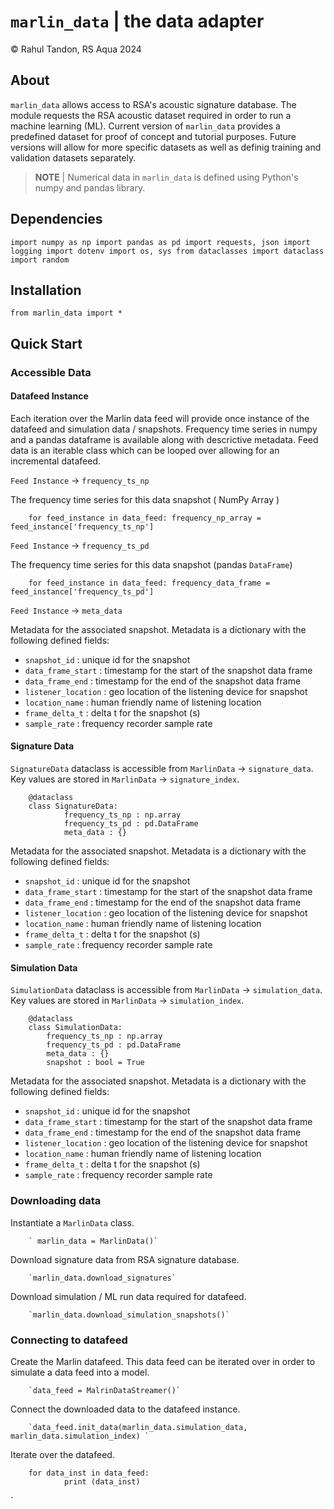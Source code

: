 # ``marlin_data`` | the data adapter

&copy; Rahul Tandon, RS Aqua 2024

## About
``marlin_data`` allows access to RSA's acoustic signature database. The module requests the RSA acoustic dataset required in order to run a machine learning (ML). Current version of ``marlin_data`` provides a predefined dataset for proof of concept and tutorial purposes. Future versions will allow for more specific datasets as well as definig training and validation datasets separately. 
> **NOTE**  | Numerical data in ``marlin_data`` is defined using Python's numpy and pandas library.


<!-- 
> One-Line Box made with Blockquote -->

## Dependencies
`
import numpy as np
import pandas as pd
import requests, json
import logging
import dotenv
import os, sys
from dataclasses import dataclass
import random
`

## Installation

`from marlin_data import *`


## Quick Start

### Accessible Data 

#### Datafeed Instance

Each iteration over the Marlin data feed will provide once instance of the datafeed and simulation data / snapshots. Frequency time series in numpy and a pandas dataframe is available along with descrictive metadata. Feed data is an iterable class which can be looped over allowing for an incremental datafeed.

`Feed Instance` -> `frequency_ts_np`

The frequency time series for this data snapshot ( NumPy Array )

        for feed_instance in data_feed: frequency_np_array = feed_instance['frequency_ts_np']
        
`Feed Instance` -> `frequency_ts_pd`

The frequency time series for this data snapshot (pandas `DataFrame`) 

        for feed_instance in data_feed: frequency_data_frame = feed_instance['frequency_ts_pd']

`Feed Instance` -> `meta_data`

Metadata for the associated snapshot. Metadata is a dictionary with the following defined fields:

* `snapshot_id` : unique id for the snapshot
* `data_frame_start` : timestamp for the start of the snapshot data frame
* `data_frame_end` : timestamp for the end of the snapshot data frame
* `listener_location` : geo location of the listening device for snapshot
* `location_name` : human friendly name of listening location
* `frame_delta_t` : delta t for the snapshot (s)
* `sample_rate` : frequency recorder sample rate

#### Signature Data

`SignatureData` dataclass is accessible from `MarlinData` -> `signature_data`. Key values are stored in `MarlinData` -> `signature_index`.

        @dataclass
        class SignatureData:
                frequency_ts_np : np.array
                frequency_ts_pd : pd.DataFrame
                meta_data : {}

Metadata for the associated snapshot. Metadata is a dictionary with the following defined fields:

* `snapshot_id` : unique id for the snapshot
* `data_frame_start` : timestamp for the start of the snapshot data frame
* `data_frame_end` : timestamp for the end of the snapshot data frame
* `listener_location` : geo location of the listening device for snapshot
* `location_name` : human friendly name of listening location
* `frame_delta_t` : delta t for the snapshot (s)
* `sample_rate` : frequency recorder sample rate


#### Simulation Data

`SimulationData` dataclass is accessible from `MarlinData` -> `simulation_data`. Key values are stored in `MarlinData` -> `simulation_index`.

        @dataclass
        class SimulationData:
            frequency_ts_np : np.array
            frequency_ts_pd : pd.DataFrame
            meta_data : {}
            snapshot : bool = True

Metadata for the associated snapshot. Metadata is a dictionary with the following defined fields:

* `snapshot_id` : unique id for the snapshot
* `data_frame_start` : timestamp for the start of the snapshot data frame
* `data_frame_end` : timestamp for the end of the snapshot data frame
* `listener_location` : geo location of the listening device for snapshot
* `location_name` : human friendly name of listening location
* `frame_delta_t` : delta t for the snapshot (s)
* `sample_rate` : frequency recorder sample rate

### Downloading data

Instantiate a `MarlinData` class.

        ` marlin_data = MarlinData()`
        
Download signature data from RSA signature database.

        `marlin_data.download_signatures`

Download simulation / ML run data required for datafeed.

        `marlin_data.download_simulation_snapshots()`

### Connecting to datafeed

Create the Marlin datafeed. This data feed can be iterated over in order to simulate a data feed into a model.

        `data_feed = MalrinDataStreamer()`

Connect the downloaded data to the datafeed instance.

        `data_feed.init_data(marlin_data.simulation_data, marlin_data.simulation_index) `

Iterate over the datafeed.

        for data_inst in data_feed:
                print (data_inst)
`










